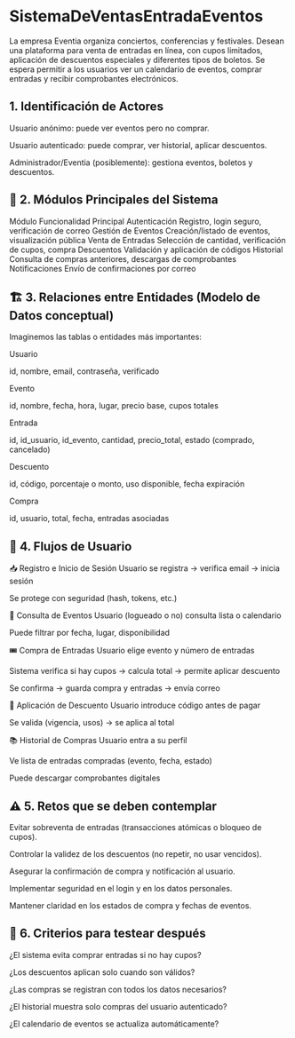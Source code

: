 # SistemaDeVentasEntradaEventos
 La empresa Eventia organiza conciertos, conferencias y festivales. Desean una plataforma para venta de entradas en línea, con cupos limitados, aplicación de descuentos especiales y diferentes tipos de boletos. Se espera permitir a los usuarios ver un calendario de eventos, comprar entradas y recibir comprobantes electrónicos.

## 1. Identificación de Actores
Usuario anónimo: puede ver eventos pero no comprar.

Usuario autenticado: puede comprar, ver historial, aplicar descuentos.

Administrador/Eventia (posiblemente): gestiona eventos, boletos y descuentos.

## 🧠 2. Módulos Principales del Sistema
Módulo	Funcionalidad Principal
Autenticación	Registro, login seguro, verificación de correo
Gestión de Eventos	Creación/listado de eventos, visualización pública
Venta de Entradas	Selección de cantidad, verificación de cupos, compra
Descuentos	Validación y aplicación de códigos
Historial	Consulta de compras anteriores, descargas de comprobantes
Notificaciones	Envío de confirmaciones por correo

## 🏗️ 3. Relaciones entre Entidades (Modelo de Datos conceptual)
Imaginemos las tablas o entidades más importantes:

Usuario

id, nombre, email, contraseña, verificado

Evento

id, nombre, fecha, hora, lugar, precio base, cupos totales

Entrada

id, id_usuario, id_evento, cantidad, precio_total, estado (comprado, cancelado)

Descuento

id, código, porcentaje o monto, uso disponible, fecha expiración

Compra

id, usuario, total, fecha, entradas asociadas

## 🔁 4. Flujos de Usuario
📥 Registro e Inicio de Sesión
Usuario se registra → verifica email → inicia sesión

Se protege con seguridad (hash, tokens, etc.)

📆 Consulta de Eventos
Usuario (logueado o no) consulta lista o calendario

Puede filtrar por fecha, lugar, disponibilidad

🎟️ Compra de Entradas
Usuario elige evento y número de entradas

Sistema verifica si hay cupos → calcula total → permite aplicar descuento

Se confirma → guarda compra y entradas → envía correo

💸 Aplicación de Descuento
Usuario introduce código antes de pagar

Se valida (vigencia, usos) → se aplica al total

📚 Historial de Compras
Usuario entra a su perfil

Ve lista de entradas compradas (evento, fecha, estado)

Puede descargar comprobantes digitales

## ⚠️ 5. Retos que se deben contemplar
Evitar sobreventa de entradas (transacciones atómicas o bloqueo de cupos).

Controlar la validez de los descuentos (no repetir, no usar vencidos).

Asegurar la confirmación de compra y notificación al usuario.

Implementar seguridad en el login y en los datos personales.

Mantener claridad en los estados de compra y fechas de eventos.

## 🧪 6. Criterios para testear después
¿El sistema evita comprar entradas si no hay cupos?

¿Los descuentos aplican solo cuando son válidos?

¿Las compras se registran con todos los datos necesarios?

¿El historial muestra solo compras del usuario autenticado?

¿El calendario de eventos se actualiza automáticamente?